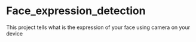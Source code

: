 # Face_expression_detection
This project tells what is the expression of your face using camera on your device
